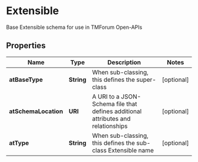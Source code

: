 

# Extensible

Base Extensible schema for use in TMForum Open-APIs
## Properties

Name | Type | Description | Notes
------------ | ------------- | ------------- | -------------
**atBaseType** | **String** | When sub-classing, this defines the super-class |  [optional]
**atSchemaLocation** | **URI** | A URI to a JSON-Schema file that defines additional attributes and relationships |  [optional]
**atType** | **String** | When sub-classing, this defines the sub-class Extensible name |  [optional]



